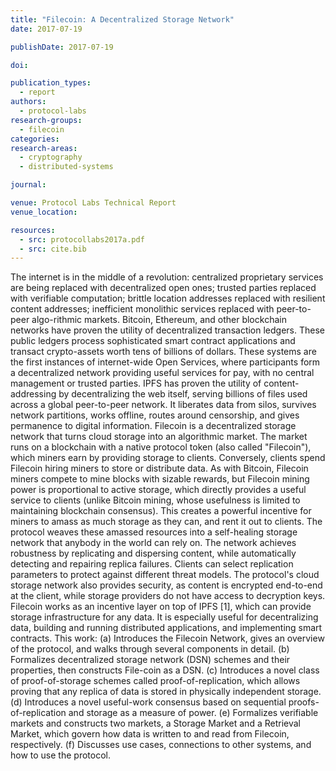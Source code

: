 ```yaml
---
title: "Filecoin: A Decentralized Storage Network"
date: 2017-07-19

publishDate: 2017-07-19

doi:

publication_types:
  - report
authors:
  - protocol-labs
research-groups:
  - filecoin
categories:
research-areas:
  - cryptography
  - distributed-systems

journal:

venue: Protocol Labs Technical Report
venue_location:

resources:
  - src: protocollabs2017a.pdf
  - src: cite.bib
---
```

The internet is in the middle of a revolution: centralized proprietary services are being replaced with decentralized open ones; trusted parties replaced with verifiable computation; brittle location addresses replaced with resilient content addresses; inefficient monolithic services replaced with peer-to-peer algo-rithmic markets. Bitcoin, Ethereum, and other blockchain networks have proven the utility of decentralized transaction ledgers. These public ledgers process sophisticated smart contract applications and transact crypto-assets worth tens of billions of dollars. These systems are the first instances of internet-wide Open Services, where participants form a decentralized network providing useful services for pay, with no central management or trusted parties. IPFS has proven the utility of content-addressing by decentralizing the web itself, serving billions of files used across a global peer-to-peer network. It liberates data from silos, survives network partitions, works offline, routes around censorship, and gives permanence to digital information. Filecoin is a decentralized storage network that turns cloud storage into an algorithmic market. The market runs on a blockchain with a native protocol token (also called "Filecoin"), which miners earn by providing storage to clients. Conversely, clients spend Filecoin hiring miners to store or distribute data. As with Bitcoin, Filecoin miners compete to mine blocks with sizable rewards, but Filecoin mining power is proportional to active storage, which directly provides a useful service to clients (unlike Bitcoin mining, whose usefulness is limited to maintaining blockchain consensus). This creates a powerful incentive for miners to amass as much storage as they can, and rent it out to clients. The protocol weaves these amassed resources into a self-healing storage network that anybody in the world can rely on. The network achieves robustness by replicating and dispersing content, while automatically detecting and repairing replica failures. Clients can select replication parameters to protect against different threat models. The protocol's cloud storage network also provides security, as content is encrypted end-to-end at the client, while storage providers do not have access to decryption keys. Filecoin works as an incentive layer on top of IPFS [1], which can provide storage infrastructure for any data. It is especially useful for decentralizing data, building and running distributed applications, and implementing smart contracts. This work: (a) Introduces the Filecoin Network, gives an overview of the protocol, and walks through several components in detail. (b) Formalizes decentralized storage network (DSN) schemes and their properties, then constructs File-coin as a DSN. (c) Introduces a novel class of proof-of-storage schemes called proof-of-replication, which allows proving that any replica of data is stored in physically independent storage. (d) Introduces a novel useful-work consensus based on sequential proofs-of-replication and storage as a measure of power. (e) Formalizes verifiable markets and constructs two markets, a Storage Market and a Retrieval Market, which govern how data is written to and read from Filecoin, respectively. (f) Discusses use cases, connections to other systems, and how to use the protocol.
